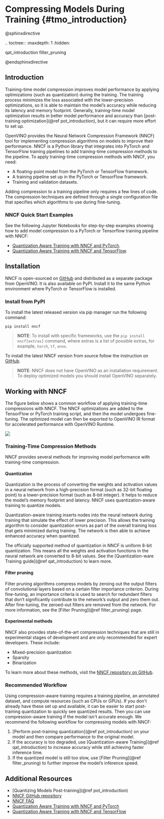 # Compressing Models During Training {#tmo_introduction}

@sphinxdirective

.. toctree::
   :maxdepth: 1
   :hidden:

   qat_introduction
   filter_pruning

@endsphinxdirective

## Introduction
Training-time model compression improves model performance by applying optimizations (such as quantization) during the training. The training process minimizes the loss associated with the lower-precision optimizations, so it is able to maintain the model’s accuracy while reducing its latency and memory footprint. Generally, training-time model optimization results in better model performance and accuracy than [post-training optimization](@ref pot_introduction), but it can require more effort to set up.

OpenVINO provides the Neural Network Compression Framework (NNCF) tool for implementing compression algorithms on models to improve their performance. NNCF is a Python library that integrates into PyTorch and TensorFlow training pipelines to add training-time compression methods to the pipeline. To apply training-time compression methods with NNCF, you need:

- A floating-point model from the PyTorch or TensorFlow framework.
- A training pipeline set up in the PyTorch or TensorFlow framework.
- Training and validation datasets.

Adding compression to a training pipeline only requires a few lines of code. The compression techniques are defined through a single configuration file that specifies which algorithms to use during fine-tuning.

### NNCF Quick Start Examples
See the following Jupyter Notebooks for step-by-step examples showing how to add model compression to a PyTorch or Tensorflow training pipeline with NNCF:

- [Quantization Aware Training with NNCF and PyTorch](https://docs.openvino.ai/2022.2/notebooks/302-pytorch-quantization-aware-training-with-output.html).
- [Quantization Aware Training with NNCF and TensorFlow](https://docs.openvino.ai/2022.2/notebooks/305-tensorflow-quantization-aware-training-with-output.html).

## Installation
NNCF is open-sourced on [GitHub](https://github.com/openvinotoolkit/nncf) and distributed as a separate package from OpenVINO. It is also available on PyPI. Install it to the same Python environment where PyTorch or TensorFlow is installed.

### Install from PyPI
To install the latest released version via pip manager run the following command:
```
pip install nncf
```

> **NOTE**: To install with specific frameworks, use the `pip install nncf[extras]` command, where extras is a list of possible extras, for example, `torch`, `tf`, `onnx`.

To install the latest NNCF version from source follow the instruction on [GitHub](https://github.com/openvinotoolkit/nncf#installation).

> **NOTE**: NNCF does not have OpenVINO as an installation requirement. To deploy optimized models you should install OpenVINO separately.

## Working with NNCF
The figure below shows a common workflow of applying training-time compressions with NNCF. The NNCF optimizations are added to the TensorFlow or PyTorch training script, and then the model undergoes fine-tuning. The optimized model can then be exported to OpenVINO IR format for accelerated performance with OpenVINO Runtime.

![](../../img/nncf_workflow.png)


### Training-Time Compression Methods
NNCF provides several methods for improving model performance with training-time compression. 

#### Quantization
Quantization is the process of converting the weights and activation values in a neural network from a high-precision format (such as 32-bit floating point) to a lower-precision format (such as 8-bit integer). It helps to reduce the model’s memory footprint and latency. NNCF uses quantization-aware training to quantize models. 

Quantization-aware training inserts nodes into the neural network during training that simulate the effect of lower precision. This allows the training algorithm to consider quantization errors as part of the overall training loss that gets minimized during training. The network is then able to achieve enhanced accuracy when quantized.

The officially supported method of quantization in NNCF is uniform 8-bit quantization. This means all the weights and activation functions in the neural network are converted to 8-bit values. See the [Quantization-ware Training guide](@ref qat_introduction) to learn more.

#### Filter pruning
Filter pruning algorithms compress models by zeroing out the output filters of convolutional layers based on a certain filter importance criterion. During fine-tuning, an importance criteria is used to search for redundant filters that don’t significantly contribute to the network’s output and zero them out. After fine-tuning, the zeroed-out filters are removed from the network. For more information, see the [Filter Pruning](@ref filter_pruning) page.

#### Experimental methods
NNCF also provides state-of-the-art compression techniques that are still in experimental stages of development and are only recommended for expert developers. These include:

- Mixed-precision quantization
- Sparsity
- Binarization

To learn more about these methods, visit the [NNCF repository on GitHub](https://github.com/openvinotoolkit/nncf).

### Recommended Workflow
Using compression-aware training requires a training pipeline, an annotated dataset, and compute resources (such as CPUs or GPUs). If you don't already have these set up and available, it can be easier to start post-training quantization to quickly see quantized results. Then you can use compression-aware training if the model isn't accurate enough. We recommend the following workflow for compressing models with NNCF:

1. [Perform post-training quantization](@ref pot_introduction) on your model and then compare performance to the original model. 
2. If the accuracy is too degraded, use [Quantization-aware Training](@ref qat_introduction) to increase accuracy while still achieving faster inference time.
3. If the quantized model is still too slow, use [Filter Pruning](@ref filter_pruning) to further improve the model’s inference speed.

## Additional Resources
- [Quantizing Models Post-training](@ref pot_introduction)
- [NNCF GitHub repository](https://github.com/openvinotoolkit/nncf)
- [NNCF FAQ](https://github.com/openvinotoolkit/nncf/blob/develop/docs/FAQ.md)
- [Quantization Aware Training with NNCF and PyTorch](https://docs.openvino.ai/2022.2/notebooks/302-pytorch-quantization-aware-training-with-output.html)
- [Quantization Aware Training with NNCF and TensorFlow](https://docs.openvino.ai/2022.2/notebooks/305-tensorflow-quantization-aware-training-with-output.html)